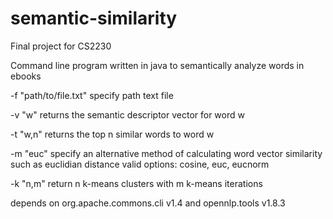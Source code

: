 # semantic-similarity
Final project for CS2230

Command line program written in java to semantically analyze words in ebooks

-f "path/to/file.txt" specify path text file

-v "w" returns the semantic descriptor vector for word w

-t "w,n" returns the top n similar words to word w

-m "euc" specify an alternative method of calculating word vector similarity such as euclidian distance
         valid options: cosine, euc, eucnorm
         
-k "n,m" return n k-means clusters with m k-means iterations


depends on org.apache.commons.cli v1.4 and opennlp.tools v1.8.3

